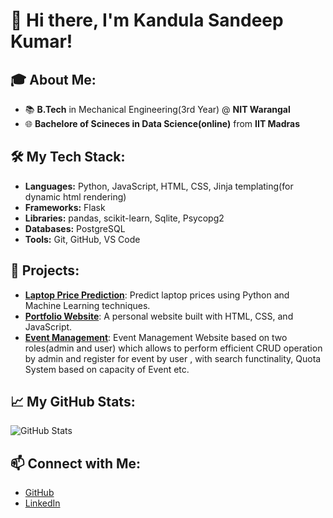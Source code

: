 # 👋 Hi there, I'm Kandula Sandeep Kumar!

## 🎓 About Me:
- 📚 **B.Tech** in Mechanical Engineering(3rd Year) @ **NIT Warangal**
- 🌐 **Bachelore of Scineces in Data Science(online)** from **IIT Madras**

## 🛠️ My Tech Stack:
- **Languages:** Python, JavaScript, HTML, CSS, Jinja templating(for dynamic html rendering)
- **Frameworks:** Flask
- **Libraries:** pandas, scikit-learn, Sqlite, Psycopg2
- **Databases:** PostgreSQL
- **Tools:** Git, GitHub, VS Code

## 🚀 Projects:
- [**Laptop Price Prediction**](#): Predict laptop prices using Python and Machine Learning techniques.
- [**Portfolio Website**](#): A personal website built with HTML, CSS, and JavaScript.
- [**Event Management**](#): Event Management Website based on two roles(admin and user) which allows to perform efficient CRUD operation by admin and register for event by user , with search functinality, Quota System based on capacity of Event etc.

## 📈 My GitHub Stats:
![GitHub Stats](https://github-readme-stats.vercel.app/api?username=ksandeep18&show_icons=true&theme=radical)

## 📫 Connect with Me:
- [GitHub](https://github.com/ksandeep18)
- [LinkedIn](https://www.linkedin.com/in/sandeep-kumar-sk-/)

